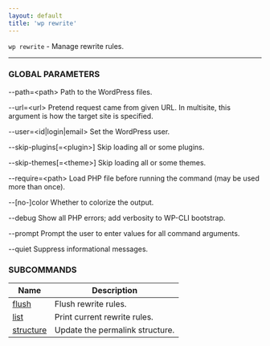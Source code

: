 ```yaml
---
layout: default
title: 'wp rewrite'
---
```


`wp rewrite` - Manage rewrite rules.

<hr />

### GLOBAL PARAMETERS

  \--path=&lt;path&gt;
      Path to the WordPress files.

  \--url=&lt;url&gt;
      Pretend request came from given URL. In multisite, this argument is how the target site is specified.

  \--user=&lt;id|login|email&gt;
      Set the WordPress user.

  \--skip-plugins[=&lt;plugin&gt;]
      Skip loading all or some plugins.

  \--skip-themes[=&lt;theme&gt;]
      Skip loading all or some themes.

  \--require=&lt;path&gt;
      Load PHP file before running the command (may be used more than once).

  \--[no-]color
      Whether to colorize the output.

  \--debug
      Show all PHP errors; add verbosity to WP-CLI bootstrap.

  \--prompt
      Prompt the user to enter values for all command arguments.

  \--quiet
      Suppress informational messages.



### SUBCOMMANDS

<table>
	<thead>
	<tr>
		<th>Name</th>
		<th>Description</th>
	</tr>
	</thead>
	<tbody>
		<tr>
			<td><a href="/commands/rewrite/flush/">flush</a></td>
			<td>Flush rewrite rules.</td>
		</tr>
		<tr>
			<td><a href="/commands/rewrite/list/">list</a></td>
			<td>Print current rewrite rules.</td>
		</tr>
		<tr>
			<td><a href="/commands/rewrite/structure/">structure</a></td>
			<td>Update the permalink structure.</td>
		</tr>
	</tbody>
</table>
